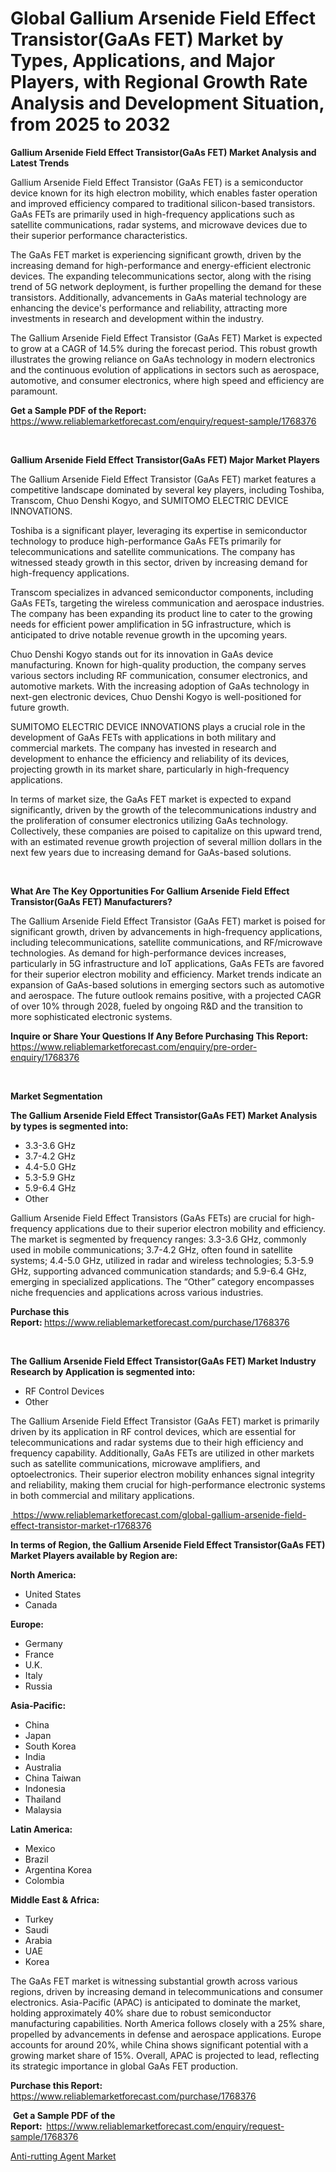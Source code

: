 <p><h1>Global Gallium Arsenide Field Effect Transistor(GaAs FET) Market by Types, Applications, and Major Players, with Regional Growth Rate Analysis and Development Situation, from 2025 to 2032</h1></p><p><strong>Gallium Arsenide Field Effect Transistor(GaAs FET) Market Analysis and Latest Trends</strong></p>
<p><p>Gallium Arsenide Field Effect Transistor (GaAs FET) is a semiconductor device known for its high electron mobility, which enables faster operation and improved efficiency compared to traditional silicon-based transistors. GaAs FETs are primarily used in high-frequency applications such as satellite communications, radar systems, and microwave devices due to their superior performance characteristics.</p><p>The GaAs FET market is experiencing significant growth, driven by the increasing demand for high-performance and energy-efficient electronic devices. The expanding telecommunications sector, along with the rising trend of 5G network deployment, is further propelling the demand for these transistors. Additionally, advancements in GaAs material technology are enhancing the device's performance and reliability, attracting more investments in research and development within the industry.</p><p>The Gallium Arsenide Field Effect Transistor (GaAs FET) Market is expected to grow at a CAGR of 14.5% during the forecast period. This robust growth illustrates the growing reliance on GaAs technology in modern electronics and the continuous evolution of applications in sectors such as aerospace, automotive, and consumer electronics, where high speed and efficiency are paramount.</p></p>
<p><strong>Get a Sample PDF of the Report:&nbsp;</strong> <a href="https://www.reliablemarketforecast.com/enquiry/request-sample/1768376?utm_campaign=1950&utm_medium=2&utm_source=Github&utm_content=ia&utm_term=02022025&utm_id=gallium-arsenide-field-effect-transistorgaas-fet">https://www.reliablemarketforecast.com/enquiry/request-sample/1768376</a></p>
<p>&nbsp;</p>
<p><strong>Gallium Arsenide Field Effect Transistor(GaAs FET) Major Market Players</strong></p>
<p><p>The Gallium Arsenide Field Effect Transistor (GaAs FET) market features a competitive landscape dominated by several key players, including Toshiba, Transcom, Chuo Denshi Kogyo, and SUMITOMO ELECTRIC DEVICE INNOVATIONS. </p><p>Toshiba is a significant player, leveraging its expertise in semiconductor technology to produce high-performance GaAs FETs primarily for telecommunications and satellite communications. The company has witnessed steady growth in this sector, driven by increasing demand for high-frequency applications.</p><p>Transcom specializes in advanced semiconductor components, including GaAs FETs, targeting the wireless communication and aerospace industries. The company has been expanding its product line to cater to the growing needs for efficient power amplification in 5G infrastructure, which is anticipated to drive notable revenue growth in the upcoming years.</p><p>Chuo Denshi Kogyo stands out for its innovation in GaAs device manufacturing. Known for high-quality production, the company serves various sectors including RF communication, consumer electronics, and automotive markets. With the increasing adoption of GaAs technology in next-gen electronic devices, Chuo Denshi Kogyo is well-positioned for future growth.</p><p>SUMITOMO ELECTRIC DEVICE INNOVATIONS plays a crucial role in the development of GaAs FETs with applications in both military and commercial markets. The company has invested in research and development to enhance the efficiency and reliability of its devices, projecting growth in its market share, particularly in high-frequency applications.</p><p>In terms of market size, the GaAs FET market is expected to expand significantly, driven by the growth of the telecommunications industry and the proliferation of consumer electronics utilizing GaAs technology. Collectively, these companies are poised to capitalize on this upward trend, with an estimated revenue growth projection of several million dollars in the next few years due to increasing demand for GaAs-based solutions.</p></p>
<p>&nbsp;</p>
<p><strong>What Are The Key Opportunities For Gallium Arsenide Field Effect Transistor(GaAs FET) Manufacturers?</strong></p>
<p><p>The Gallium Arsenide Field Effect Transistor (GaAs FET) market is poised for significant growth, driven by advancements in high-frequency applications, including telecommunications, satellite communications, and RF/microwave technologies. As demand for high-performance devices increases, particularly in 5G infrastructure and IoT applications, GaAs FETs are favored for their superior electron mobility and efficiency. Market trends indicate an expansion of GaAs-based solutions in emerging sectors such as automotive and aerospace. The future outlook remains positive, with a projected CAGR of over 10% through 2028, fueled by ongoing R&D and the transition to more sophisticated electronic systems.</p></p>
<p><strong>Inquire or Share Your Questions If Any Before Purchasing This Report:</strong> <a href="https://www.reliablemarketforecast.com/enquiry/pre-order-enquiry/1768376?utm_campaign=1950&utm_medium=2&utm_source=Github&utm_content=ia&utm_term=02022025&utm_id=gallium-arsenide-field-effect-transistorgaas-fet">https://www.reliablemarketforecast.com/enquiry/pre-order-enquiry/1768376</a></p>
<p>&nbsp;</p>
<p><strong>Market Segmentation</strong></p>
<p><strong>The Gallium Arsenide Field Effect Transistor(GaAs FET) Market Analysis by types is segmented into:</strong></p>
<p><ul><li>3.3-3.6 GHz</li><li>3.7-4.2 GHz</li><li>4.4-5.0 GHz</li><li>5.3-5.9 GHz</li><li>5.9-6.4 GHz</li><li>Other</li></ul></p>
<p><p>Gallium Arsenide Field Effect Transistors (GaAs FETs) are crucial for high-frequency applications due to their superior electron mobility and efficiency. The market is segmented by frequency ranges: 3.3-3.6 GHz, commonly used in mobile communications; 3.7-4.2 GHz, often found in satellite systems; 4.4-5.0 GHz, utilized in radar and wireless technologies; 5.3-5.9 GHz, supporting advanced communication standards; and 5.9-6.4 GHz, emerging in specialized applications. The “Other” category encompasses niche frequencies and applications across various industries.</p></p>
<p><strong>Purchase this Report:&nbsp;</strong><a href="https://www.reliablemarketforecast.com/purchase/1768376?utm_campaign=1950&utm_medium=2&utm_source=Github&utm_content=ia&utm_term=02022025&utm_id=gallium-arsenide-field-effect-transistorgaas-fet">https://www.reliablemarketforecast.com/purchase/1768376</a></p>
<p>&nbsp;</p>
<p><strong>The Gallium Arsenide Field Effect Transistor(GaAs FET) Market Industry Research by Application is segmented into:</strong></p>
<p><ul><li>RF Control Devices</li><li>Other</li></ul></p>
<p><p>The Gallium Arsenide Field Effect Transistor (GaAs FET) market is primarily driven by its application in RF control devices, which are essential for telecommunications and radar systems due to their high efficiency and frequency capability. Additionally, GaAs FETs are utilized in other markets such as satellite communications, microwave amplifiers, and optoelectronics. Their superior electron mobility enhances signal integrity and reliability, making them crucial for high-performance electronic systems in both commercial and military applications.</p></p>
<p><a href="https://www.reliablemarketforecast.com/global-gallium-arsenide-field-effect-transistor-market-r1768376?utm_campaign=1950&utm_medium=2&utm_source=Github&utm_content=ia&utm_term=02022025&utm_id=gallium-arsenide-field-effect-transistorgaas-fet">&nbsp;https://www.reliablemarketforecast.com/global-gallium-arsenide-field-effect-transistor-market-r1768376</a></p>
<p><strong>In terms of Region, the Gallium Arsenide Field Effect Transistor(GaAs FET) Market Players available by Region are:</strong></p>
<p>
    <p> <strong> North America: </strong>
        <ul>
            <li>United States</li>
            <li>Canada</li>
        </ul>
        </p> 
    <p> <strong> Europe: </strong>
        <ul>
            <li>Germany</li>
            <li>France</li>
            <li>U.K.</li>
            <li>Italy</li>
            <li>Russia</li>
        </ul>
        </p> 
    <p> <strong> Asia-Pacific: </strong>
        <ul>
            <li>China</li>
            <li>Japan</li>
            <li>South Korea</li>
            <li>India</li>
            <li>Australia</li>
            <li>China Taiwan</li>
            <li>Indonesia</li>
            <li>Thailand</li>
            <li>Malaysia</li>
        </ul>
        </p> 
    <p> <strong> Latin America: </strong>
        <ul>
            <li>Mexico</li>
            <li>Brazil</li>
            <li>Argentina Korea</li>
            <li>Colombia</li>
        </ul>
        </p> 
    <p> <strong> Middle East & Africa: </strong>
        <ul>
            <li>Turkey</li>
            <li>Saudi</li>
            <li>Arabia</li>
            <li>UAE</li>
            <li>Korea</li>
        </ul>
    </p>
    </p>
<p><p>The GaAs FET market is witnessing substantial growth across various regions, driven by increasing demand in telecommunications and consumer electronics. Asia-Pacific (APAC) is anticipated to dominate the market, holding approximately 40% share due to robust semiconductor manufacturing capabilities. North America follows closely with a 25% share, propelled by advancements in defense and aerospace applications. Europe accounts for around 20%, while China shows significant potential with a growing market share of 15%. Overall, APAC is projected to lead, reflecting its strategic importance in global GaAs FET production.</p></p>
<p><strong>Purchase this Report: </strong><a href="https://www.reliablemarketforecast.com/purchase/1768376?utm_campaign=1950&utm_medium=2&utm_source=Github&utm_content=ia&utm_term=02022025&utm_id=gallium-arsenide-field-effect-transistorgaas-fet">https://www.reliablemarketforecast.com/purchase/1768376</a></p>
<p>&nbsp;<strong>Get a Sample PDF of the Report:&nbsp;&nbsp;</strong><a href="https://www.reliablemarketforecast.com/enquiry/request-sample/1768376?utm_campaign=1950&utm_medium=2&utm_source=Github&utm_content=ia&utm_term=02022025&utm_id=gallium-arsenide-field-effect-transistorgaas-fet">https://www.reliablemarketforecast.com/enquiry/request-sample/1768376</a></p>
<p><strong></strong></p>
<p><p><a href="https://github.com/OlenFleming68/Market-Research-Report-List-1/blob/main/anti-rutting-agent-market.md?utm_campaign=1950&utm_medium=2&utm_source=Github&utm_content=ia&utm_term=02022025&utm_id=gallium-arsenide-field-effect-transistorgaas-fet">Anti-rutting Agent Market</a></p></p>